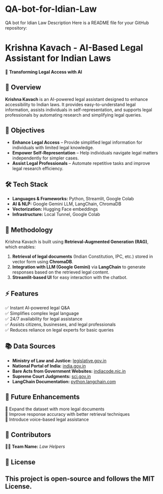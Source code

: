 # QA-bot-for-Idian-Law
QA bot for Idian Law Description
Here is a README file for your GitHub repository:  

# **Krishna Kavach - AI-Based Legal Assistant for Indian Laws**  
🔹 **Transforming Legal Access with AI**  

## **📌 Overview**  
**Krishna Kavach** is an AI-powered legal assistant designed to enhance accessibility to Indian laws. It provides easy-to-understand legal information, assists individuals in self-representation, and supports legal professionals by automating research and simplifying legal queries.  

## **🎯 Objectives**  
- **Enhance Legal Access** – Provide simplified legal information for individuals with limited legal knowledge.  
- **Empower Self-Representation** – Help individuals navigate legal matters independently for simpler cases.  
- **Assist Legal Professionals** – Automate repetitive tasks and improve legal research efficiency.  

## **🛠️ Tech Stack**  
- **Languages & Frameworks:** Python, Streamlit, Google Colab  
- **AI & NLP:** Google Gemini LLM, LangChain, ChromaDB  
- **Vectorization:** Hugging Face embeddings  
- **Infrastructure:** Local Tunnel, Google Colab  

## **📖 Methodology**  
Krishna Kavach is built using **Retrieval-Augmented Generation (RAG)**, which enables:  
1. **Retrieval of legal documents** (Indian Constitution, IPC, etc.) stored in vector form using **ChromaDB**.  
2. **Integration with LLM (Google Gemini)** via **LangChain** to generate responses based on the retrieved legal content.  
3. **Streamlit-based UI** for easy interaction with the chatbot.  

## **⚡ Features**  
✅ Instant AI-powered legal Q&A  
✅ Simplifies complex legal language  
✅ 24/7 availability for legal assistance  
✅ Assists citizens, businesses, and legal professionals  
✅ Reduces reliance on legal experts for basic queries  

## **📚 Data Sources**  
- **Ministry of Law and Justice:** [legislative.gov.in](https://legislative.gov.in/)  
- **National Portal of India:** [india.gov.in](https://www.india.gov.in/)  
- **Bare Acts from Government Websites:** [indiacode.nic.in](https://www.indiacode.nic.in/)  
- **Supreme Court Judgments:** [sci.gov.in](https://main.sci.gov.in/)  
- **LangChain Documentation:** [python.langchain.com](https://python.langchain.com/)  

## **🚀 Future Enhancements**  
🔹 Expand the dataset with more legal documents  
🔹 Improve response accuracy with better retrieval techniques  
🔹 Introduce voice-based legal assistance  

## **🤝 Contributors**  
👨‍💻 **Team Name:** *Law Helpers*  

## **📜 License**  
This project is open-source and follows the **MIT License**.  
---------------------------------------------------------------------------------------------------------------------------------------------------
